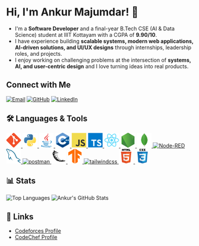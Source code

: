 # Hi, I'm Ankur Majumdar! 👋

- I'm a **Software Developer** and a final-year B.Tech CSE (AI & Data Science) student at IIIT Kottayam with a CGPA of **9.90/10**.
- I have experience building **scalable systems, modern web applications, AI-driven solutions, and UI/UX designs** through internships, leadership roles, and projects. 
- I enjoy working on challenging problems at the intersection of **systems, AI, and user-centric design** and I love turning ideas into real products.  

## Connect with Me  
[![Email](https://img.shields.io/badge/Email-D14836?style=for-the-badge&logo=gmail&logoColor=white)](mailto:ankurmajumdar7891@gmail.com) [![GitHub](https://img.shields.io/badge/GitHub-181717?style=for-the-badge&logo=github&logoColor=white)](https://github.com/Ankur7891) [![LinkedIn](https://img.shields.io/badge/LinkedIn-0A66C2?style=for-the-badge&logo=linkedin&logoColor=white)](https://www.linkedin.com/in/ankur-majumdar-2618b524b/) 



## 🛠️ Languages & Tools
<p align="left">
  <a href="https://git-scm.com/" target="_blank"> 
    <img src="https://raw.githubusercontent.com/devicons/devicon/master/icons/git/git-original.svg" alt="git" width="40" height="40"/> 
  </a>
  <a href="https://www.python.org/" target="_blank"> 
    <img src="https://raw.githubusercontent.com/devicons/devicon/master/icons/python/python-original.svg" alt="python" width="40" height="40"/> 
  </a> 
  <a href="https://www.java.com" target="_blank"> 
    <img src="https://raw.githubusercontent.com/devicons/devicon/master/icons/java/java-original.svg" alt="java" width="40" height="40"/> 
  </a>
  <a href="https://devdocs.io/cpp/" target="_blank"> 
    <img src="https://raw.githubusercontent.com/devicons/devicon/master/icons/cplusplus/cplusplus-original.svg" alt="C/C++" width="40" height="40"/> 
  </a>
  <a href="https://developer.mozilla.org/en-US/docs/Web/JavaScript" target="_blank"> 
    <img src="https://raw.githubusercontent.com/devicons/devicon/master/icons/javascript/javascript-original.svg" alt="javascript" width="40" height="40"/> 
  </a>
  <a href="https://www.typescriptlang.org/" target="_blank"> 
    <img src="https://raw.githubusercontent.com/devicons/devicon/master/icons/typescript/typescript-original.svg" alt="typescript" width="40" height="40"/> 
  </a>
  <a href="https://reactjs.org/" target="_blank"> 
    <img src="https://raw.githubusercontent.com/devicons/devicon/master/icons/react/react-original.svg" alt="react" width="40" height="40"/> 
  </a>
  <a href="https://nodejs.org" target="_blank"> 
    <img src="https://raw.githubusercontent.com/devicons/devicon/master/icons/nodejs/nodejs-original.svg" alt="nodejs" width="40" height="40"/> 
  </a>
  <a href="https://www.mongodb.com/" target="_blank"> 
    <img src="https://raw.githubusercontent.com/devicons/devicon/master/icons/mongodb/mongodb-original.svg" alt="mongodb" width="40" height="40"/> 
  </a>
  <a href="https://nodered.org/" target="_blank">
    <img src="https://user-images.githubusercontent.com/66803666/117859446-788b5880-b273-11eb-869f-0e4892c9e088.png" alt="Node-RED" width="40" height="40"/>
  </a>
  <a href="https://www.mysql.com/" target="_blank"> 
    <img src="https://raw.githubusercontent.com/devicons/devicon/master/icons/mysql/mysql-original.svg" alt="mysql" width="40" height="40"/> 
  </a>
  <a href="https://www.postman.com/" target="_blank"> 
    <img src="https://www.vectorlogo.zone/logos/getpostman/getpostman-icon.svg" alt="postman" width="40" height="40"/> 
  </a>
  <a href="https://flask.palletsprojects.com/" target="_blank"> 
    <img src="https://raw.githubusercontent.com/devicons/devicon/master/icons/flask/flask-original.svg" alt="flask" width="40" height="40"/> 
  </a>
  <a href="https://www.tensorflow.org/" target="_blank"> 
    <img src="https://raw.githubusercontent.com/devicons/devicon/master/icons/tensorflow/tensorflow-original.svg" alt="tensorflow" width="40" height="40"/> 
  </a>
  <a href="https://tailwindcss.com/" target="_blank"> 
    <img src="https://raw.githubusercontent.com/tailwindlabs/tailwindcss/master/logo.svg" alt="tailwindcss" width="40" height="40"/> 
  </a>
  <a href="https://www.w3schools.com/html/" target="_blank">
    <img src="https://raw.githubusercontent.com/devicons/devicon/master/icons/html5/html5-original-wordmark.svg" alt="html5" width="40" height="40"/>
  </a>
  <a href="https://www.w3schools.com/css/" target="_blank">
    <img src="https://raw.githubusercontent.com/devicons/devicon/master/icons/css3/css3-original-wordmark.svg" alt="css3" width="40" height="40"/>
  </a>
</p>

## 📊 Stats
![Top Languages](https://github-readme-stats.vercel.app/api/top-langs/?username=Ankur7891&layout=compact&theme=radical)
![Ankur's GitHub Stats](https://github-readme-stats.vercel.app/api?username=Ankur7891&show_icons=true&theme=radical&count_private=true)

## 🔗 Links
- [Codeforces Profile](https://codeforces.com/profile/ankur7891)
- [CodeChef Profile](https://www.codechef.com/users/Ankur7891)
